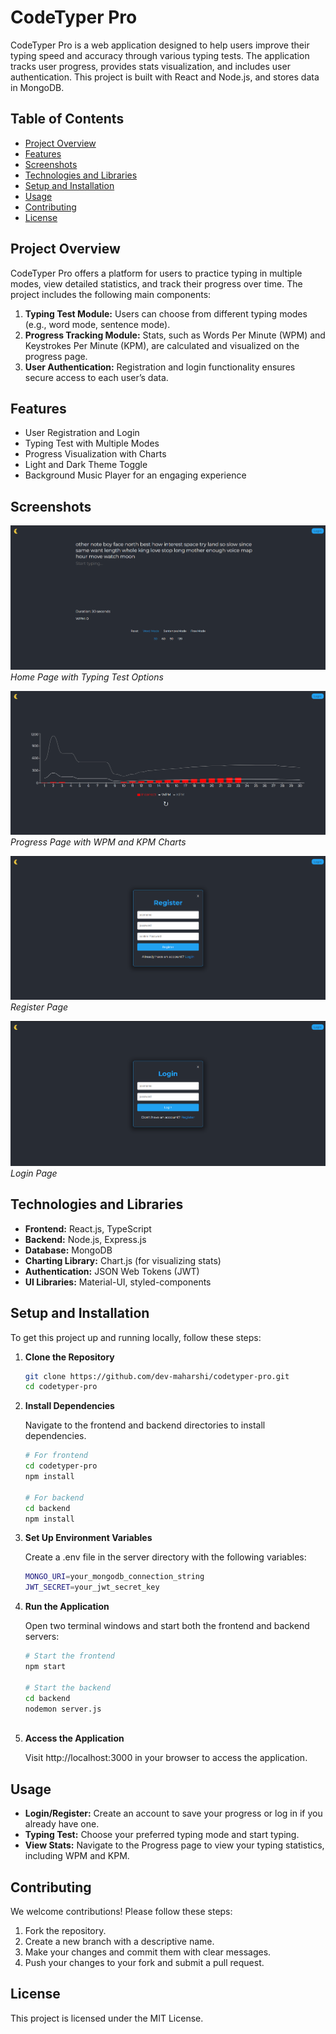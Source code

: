 # CodeTyper Pro

CodeTyper Pro is a web application designed to help users improve their typing speed and accuracy through various typing tests. The application tracks user progress, provides stats visualization, and includes user authentication. This project is built with React and Node.js, and stores data in MongoDB.

## Table of Contents

- [Project Overview](#project-overview)
- [Features](#features)
- [Screenshots](#screenshots)
- [Technologies and Libraries](#technologies-and-libraries)
- [Setup and Installation](#setup-and-installation)
- [Usage](#usage)
- [Contributing](#contributing)
- [License](#license)

## Project Overview

CodeTyper Pro offers a platform for users to practice typing in multiple modes, view detailed statistics, and track their progress over time. The project includes the following main components:
1. **Typing Test Module:** Users can choose from different typing modes (e.g., word mode, sentence mode).
2. **Progress Tracking Module:** Stats, such as Words Per Minute (WPM) and Keystrokes Per Minute (KPM), are calculated and visualized on the progress page.
3. **User Authentication:** Registration and login functionality ensures secure access to each user’s data.

## Features

- User Registration and Login
- Typing Test with Multiple Modes
- Progress Visualization with Charts
- Light and Dark Theme Toggle
- Background Music Player for an engaging experience

## Screenshots

![Home Page](./screenshots/Home.png)  
*Home Page with Typing Test Options*

![Progress Page](./screenshots/Progress.png)  
*Progress Page with WPM and KPM Charts*

![Register Page](./screenshots/Register.png)  
*Register Page*

![Login Page](./screenshots/Login.png)  
*Login Page*

## Technologies and Libraries

- **Frontend:** React.js, TypeScript
- **Backend:** Node.js, Express.js
- **Database:** MongoDB
- **Charting Library:** Chart.js (for visualizing stats)
- **Authentication:** JSON Web Tokens (JWT)
- **UI Libraries:** Material-UI, styled-components

## Setup and Installation

To get this project up and running locally, follow these steps:

1. **Clone the Repository**
   ```bash
   git clone https://github.com/dev-maharshi/codetyper-pro.git
   cd codetyper-pro

2. **Install Dependencies**
   
    Navigate to the frontend and backend directories to install dependencies.
      ```bash
      # For frontend
      cd codetyper-pro
      npm install
      
      # For backend
      cd backend
      npm install

3. **Set Up Environment Variables**
   
    Create a .env file in the server directory with the following variables:
     ```bash
     MONGO_URI=your_mongodb_connection_string
     JWT_SECRET=your_jwt_secret_key

4. **Run the Application**
   
    Open two terminal windows and start both the frontend and backend servers:
      ```bash
      # Start the frontend
      npm start

      # Start the backend
      cd backend
      nodemon server.js
      
      

5. **Access the Application**
   
    Visit http://localhost:3000 in your browser to access the application.
   
## Usage

- **Login/Register:**  Create an account to save your progress or log in if you already have one.
- **Typing Test:**  Choose your preferred typing mode and start typing.
- **View Stats:**  Navigate to the Progress page to view your typing statistics, including WPM and KPM.

## Contributing

We welcome contributions! Please follow these steps:

 1. Fork the repository.
 2. Create a new branch with a descriptive name.
 3. Make your changes and commit them with clear messages.
 4. Push your changes to your fork and submit a pull request.

## License

This project is licensed under the MIT License.
